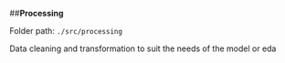 ##**Processing**

Folder path: `./src/processing`

Data cleaning and transformation to suit the needs of the model or eda